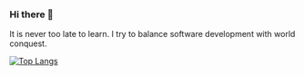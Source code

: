 ### Hi there 👋

It is never too late to learn.
I try to balance software development with world conquest. 

<a href="https://github.com/anuraghazra/github-readme-stats">
  <img align="center" src="https://github-readme-stats.vercel.app/api/top-langs/?username=Zexas1990&hide=G-code&theme=radical&langs_count=6" alt="Top Langs"/>
